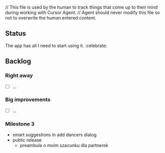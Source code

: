 // This file is used by the human to track things that come up to their mind during working with Cursor Agent.
// Agent should never modify this file so not to overwrite the human entered content.

## Status
The app has all I need to start using it. :celebrate:

## Backlog

### Right away
- [ ] ...

### Big improvements
- [ ] ...

### Milestone 3
- smart suggestions in add dancers dialog
- public release
  - preambula o moim szacunku dla partnerek
